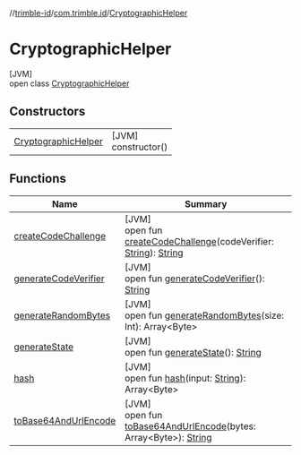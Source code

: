 //[trimble-id](../../../index.md)/[com.trimble.id](../index.md)/[CryptographicHelper](index.md)

# CryptographicHelper

[JVM]\
open class [CryptographicHelper](index.md)

## Constructors

| | |
|---|---|
| [CryptographicHelper](-cryptographic-helper.md) | [JVM]<br>constructor() |

## Functions

| Name | Summary |
|---|---|
| [createCodeChallenge](create-code-challenge.md) | [JVM]<br>open fun [createCodeChallenge](create-code-challenge.md)(codeVerifier: [String](https://docs.oracle.com/javase/8/docs/api/java/lang/String.html)): [String](https://docs.oracle.com/javase/8/docs/api/java/lang/String.html) |
| [generateCodeVerifier](generate-code-verifier.md) | [JVM]<br>open fun [generateCodeVerifier](generate-code-verifier.md)(): [String](https://docs.oracle.com/javase/8/docs/api/java/lang/String.html) |
| [generateRandomBytes](generate-random-bytes.md) | [JVM]<br>open fun [generateRandomBytes](generate-random-bytes.md)(size: Int): Array&lt;Byte&gt; |
| [generateState](generate-state.md) | [JVM]<br>open fun [generateState](generate-state.md)(): [String](https://docs.oracle.com/javase/8/docs/api/java/lang/String.html) |
| [hash](hash.md) | [JVM]<br>open fun [hash](hash.md)(input: [String](https://docs.oracle.com/javase/8/docs/api/java/lang/String.html)): Array&lt;Byte&gt; |
| [toBase64AndUrlEncode](to-base64-and-url-encode.md) | [JVM]<br>open fun [toBase64AndUrlEncode](to-base64-and-url-encode.md)(bytes: Array&lt;Byte&gt;): [String](https://docs.oracle.com/javase/8/docs/api/java/lang/String.html) |
